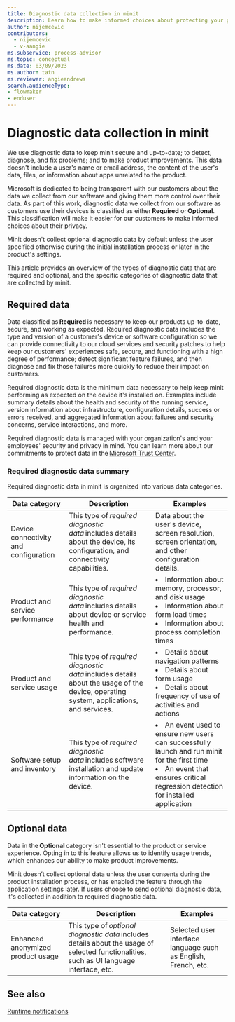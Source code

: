 ```yaml
---
title: Diagnostic data collection in minit
description: Learn how to make informed choices about protecting your privacy with required and optional data classifications.
author: nijemcevic
contributors:
  - nijemcevic
  - v-aangie
ms.subservice: process-advisor
ms.topic: conceptual
ms.date: 03/09/2023
ms.author: tatn
ms.reviewer: angieandrews
search.audienceType:
- flowmaker
- enduser
---
```


# Diagnostic data collection in minit

We use diagnostic data to keep minit secure and up-to-date; to detect, diagnose, and fix problems; and to make product improvements. This data doesn't include a user's name or email address, the content of the user's data, files, or information about apps unrelated to the product.

Microsoft is dedicated to being transparent with our customers about the data we collect from our software and giving them more control over their data. As part of this work, diagnostic data we collect from our software as customers use their devices is classified as either **Required** or **Optional**. This classification will make it easier for our customers to make informed choices about their privacy.

Minit doesn't collect optional diagnostic data by default unless the user specified otherwise during the initial installation process or later in the product's settings.

This article provides an overview of the types of diagnostic data that are required and optional, and the specific categories of diagnostic data that are collected by minit.

## Required data

Data classified as **Required** is necessary to keep our products up-to-date, secure, and working as expected. Required diagnostic data includes the type and version of a customer's device or software configuration so we can provide connectivity to our cloud services and security patches to help keep our customers' experiences safe, secure, and functioning with a high degree of performance; detect significant feature failures, and then diagnose and fix those failures more quickly to reduce their impact on customers.

Required diagnostic data is the minimum data necessary to help keep minit performing as expected on the device it's installed on. Examples include summary details about the health and security of the running service, version information about infrastructure, configuration details, success or errors received, and aggregated information about failures and security concerns, service interactions, and more.

Required diagnostic data is managed with your organization's and your employees' security and privacy in mind. You can learn more about our commitments to protect data in the [Microsoft Trust Center](https://www.microsoft.com/trust-center/privacy).

### Required diagnostic data summary

Required diagnostic data in minit is organized into various data categories.

|Data category  |   Description  |   Examples    |
|---------------|----------------|---------------|
|Device connectivity and configuration | This type of *required diagnostic data* includes details about the device, its configuration, and connectivity capabilities. | Data about the user's device, screen resolution, screen orientation, and other configuration details. |
|Product and service performance | This type of *required diagnostic data* includes details about device or service health and performance. | </li><li>Information about memory, processor, and disk usage<br/></li><li>Information about form load times<br/></li><li>Information about process completion times  | 
|Product and service usage | This type of *required diagnostic data* includes details about the usage of the device, operating system, applications, and services. | </li><li>Details about navigation patterns<br/></li><li>Details about form usage<br/></li><li>Details about frequency of use of activities and actions |
|Software setup and inventory | This type of *required diagnostic data* includes software installation and update information on the device. | </li><li>An event used to ensure new users can successfully launch and run minit for the first time<br/></li><li>An event that ensures critical regression detection for installed application |

## Optional data 

Data in the **Optional** category isn't essential to the product or service experience. Opting in to this feature allows us to identify usage trends, which enhances our ability to make product improvements.

Minit doesn’t collect optional data unless the user consents during the product installation process, or has enabled the feature through the application settings later. If users choose to send optional diagnostic data, it's collected in addition to required diagnostic data.

|Data category     | Description     | Examples     |
|------------------|-----------------|--------------|
|Enhanced anonymized product usage  | This type of *optional diagnostic data* includes details about the usage of selected functionalities, such as UI language interface, etc. | Selected user interface language such as English, French, etc. |

## See also

[Runtime notifications](../desktop-flows/runtime-notifications.md) 

